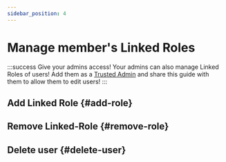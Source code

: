 ```yaml
---
sidebar_position: 4
---
```

# Manage member's Linked Roles

:::success Give your admins access!
Your admins can also manage Linked Roles of users! Add them as a [Trusted Admin](./../scnx/guilds/trusted-admins) and share this guide with them to allow them to edit users!
:::

## Add Linked Role {#add-role}

## Remove Linked-Role {#remove-role}

## Delete user {#delete-user}